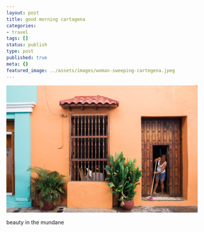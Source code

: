 ```yaml
---
layout: post
title: good morning cartagena
categories:
- travel
tags: []
status: publish
type: post
published: true
meta: {}
featured_image: ../assets/images/woman-sweeping-cartegena.jpeg
---
```

![Alt text](/assets/images/woman-sweeping-cartegena.jpeg)

beauty in the mundane 
